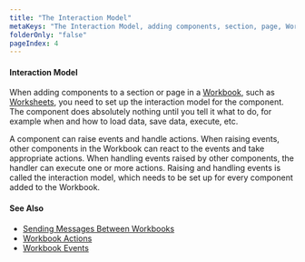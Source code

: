 ```yaml
---
title: "The Interaction Model"
metaKeys: "The Interaction Model, adding components, section, page, Workbook, Worksheets"
folderOnly: "false"
pageIndex: 4
---
```



#### Interaction Model

When adding components to a section or page in a [Workbook](../../workbooks.md), such as [Worksheets](../../worksheets.md), you need to set up the interaction model for the component. The component does absolutely nothing until you tell it what to do, for example when and how to load data, save data, execute, etc. 

A component can raise events and handle actions. When raising events, other components in the Workbook can react to the events and take appropriate actions. When handling events raised by other components, the handler can execute one or more actions. Raising and handling events is called the interaction model, which needs to be set up for every component added to the Workbook.
<br/>

#### See Also 
* [Sending Messages Between Workbooks](interactionmodel/sendingmsgbetween.md) 
* [Workbook Actions](interactionmodel/workbookactions.md)
* [Workbook Events](interactionmodel/workbookevents.md)
